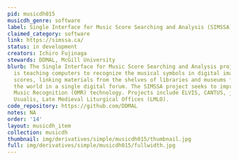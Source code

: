 ```yaml
---
pid: musicdh015
musicdh_genre: software
label: Single Interface for Music Score Searching and Analysis (SIMSSA)
claimed_category: software
link: https://simssa.ca/
status: in development
creators: Ichiro Fujinaga
stewards: DDMAL, McGill University
blurb: The Single Interface for Music Score Searching and Analysis project (SIMSSA)
  is teaching computers to recognize the musical symbols in digital images of musical
  scores, linking materials from the shelves of libraries and museums from around
  the world in a single digital forum. The SIMSSA project seeks to improve Optical
  Music Recognition (OMR) technology. Projects include ELVIS, CANTUS, jSymbolic, Liber
  Usualis, Late Medieval Liturgical Offices (LMLO).
code_repository: https://github.com/DDMAL
notes: NA
order: '14'
layout: musicdh_item
collection: musicdh
thumbnail: img/derivatives/simple/musicdh015/thumbnail.jpg
full: img/derivatives/simple/musicdh015/fullwidth.jpg
---
```

